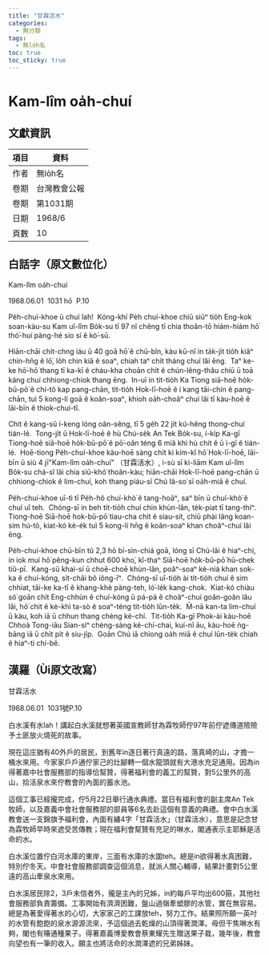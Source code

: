 ```yaml
---
title: "甘霖活水"
categories:
  - 無分類
tags:
  - 無lo̍h名
toc: true
toc_sticky: true
---
```


# Kam-lîm oa̍h-chuí

## 文獻資訊

| 項目 | 資料 |
|---|---|
| 作者 | 無lo̍h名 |
| 卷期 | 台灣教會公報 |
| 卷期 | 第1031期 |
| 日期 | 1968/6 |
| 頁數 | 10 |

## 白話字（原文數位化）

Kam-lîm oa̍h-chuí

1968.06.01  1031 hō  P.10

Pe̍h-chuí-khoe ū chuí lah!  Kóng-khí Pe̍h chuí-khoe chiū siūⁿ tio̍h Eng-kok soan-kàu-su Kam uî-lîm Bo̍k-su tī 97 nî chêng tī chia thoân-tō hiám-hiám hō͘ thó͘-huí pàng-hé sio sí ê kò͘-sū.

Hiān-chāi chit-chng iáu ū 40 goā hō͘ ê chū-bîn, kàu kū-nî in ta̍k-ji̍t tio̍h kiâⁿ chin-hn̄g ê lō͘, lo̍h chin kiā ê soaⁿ, chiah taⁿ chi̍t tháng chuí lâi ēng.  Taⁿ ke-ke hō͘-hō͘ thang tī ka-kī ê chàu-kha choān chi̍t ê chún-lêng-thâu chiū ū toā káng chuí chhiong-chiok thang ēng.  In-uī in tit-tio̍h Ka Tiong siā-hoē ho̍k-bū-pō͘ ê chí-tō kap pang-chān, tit-tio̍h Hok-lī-hoē ê í kang tāi-chín ê pang-chān, tuì 5 kong-lí goā ê koân-soaⁿ, khioh oa̍h-choâⁿ chuí lâi tī kàu-hoē ê lāi-bīn ê thiok-chuí-tî.

Chit ê kang-sū í-keng lóng oân-sêng, tī 5 ge̍h 22 ji̍t kú-hêng thong-chuí tián-lé.  Tong-ji̍t ū Hok-lī-hoē ê hù Chú-se̍k An Tek Bo̍k-su, í-ki̍p Ka-gī Tiong-hoē siā-hoē ho̍k-bū-pō͘ ê pō͘-oân téng 6 miâ khì hù chit ê ū ì-gī ê tián-lé.  Hoē-tiong Pe̍h-chuí-khoe kàu-hoē sàng chi̍t ki kím-kî hō͘ Hok-lī-hoē, lāi-bīn ū siù 4 jī"Kam-lîm oa̍h-chuí" （甘霖活水）, ì-sù sī kì-liām Kam uî-lîm Bo̍k-su chá-sî lâi chia siū-khó͘ thoân-kàu; hiān-chāi Hok-lī-hoē pang-chān ū chhiong-chiok ê lim-chuí, koh thang piáu-sī Chú Iâ-so͘ sī oa̍h-miā ê chuí.

Pe̍h-chuí-khoe uī-tì tī Pe̍h-hô chuí-khò͘ ê tang-hoāⁿ, saⁿ bīn ū chuí-khò͘ ê chuí uî teh.  Chóng-sī in beh tit-tio̍h chuí chin khùn-lân, te̍k-piat tī tang-thiⁿ.  Tiong-hoē Siā-hoē hok-bū-pō͘ tiau-cha chit ê siau-sit, chiū phài lâng koan-sim hú-tō, kiat-kó kè-e̍k tuì 5 kong-lí hn̄g ê koân-soaⁿ khan choâⁿ-chuí lâi ēng.

Pe̍h-chuí-khoe chū-bīn tû 2,3 hō bī-sìn-chiá goā, lóng sī Chú-lāi ê hiaⁿ-chí, in iok muí hō͘ pêng-kun chhut 600 kho͘, kî-thaⁿ Siā-hoē ho̍k-bū-pō͘ hū-chek tiû-pī.  Kang-sū khai-sí ū choē-choē khùn-lân, poâⁿ-soaⁿ kè-niá khan sok-ka ê chuí-kóng, si̍t-chāi bô iông-īⁿ.  Chóng-sī uī-tio̍h ài tit-tio̍h chuí ê sim chhiat, tāi-ke ka-tī ê khang-khè pàng-teh, ló͘-le̍k kang-chok.  Kiat-kó chiàu só͘ goān chi̍t Eng-chhùn ê chuí-kóng ū pá-pá ê choâⁿ-chuí goân-goân lâu lâi, hō͘ chit ê kè-khì ta-sò ê soaⁿ-téng tit-tio̍h lūn-te̍k.  M̄-nā kan-ta lim-chuí ū kàu, koh iā ū chhun thang chèng ké-chí.  Tit-tio̍h Ka-gī Phok-ài kàu-hoē Chhoà Tong-iāu Sian-siⁿ chèng-sàng ké-chí-chai, kuí-nî āu, kàu-hoē ǹg-bāng iā ū chi̍t pit ê siu-ji̍p.  Goān Chú iā chiong oa̍h miā ê chuí lūn-te̍k chiah ê hiaⁿ-ti chí-bē.

## 漢羅（Ùi原文改寫）

甘霖活水

1968.06.01  1031號P.10

白水溪有水lah！講起白水溪就想著英國宣教師甘為霖牧師佇97年前佇遮傳道險險予土匪放火燒死的故事。

現在這庄猶有40外戶的居民，到舊年in逐日著行真遠的路，落真崎的山，才擔一桶水來用。今家家戶戶通佇家己的灶腳轉一個水龍頭就有大港水充足通用。因為in得著嘉中社會服務部的指導佮幫贊，得著福利會的義工的幫贊，對5公里外的高山，拾活泉水來佇教會的內面的蓄水池。

這個工事已經攏完成，佇5月22日舉行通水典禮。當日有福利會的副主席An Tek牧師，以及嘉義中會社會服務部的部員等6名去赴這個有意義的典禮。會中白水溪教會送一支錦旗予福利會，內面有繡4字「甘霖活水」（甘霖活水），意思是記念甘為霖牧師早時來遮受苦傳教；現在福利會幫贊有充足的啉水，閣通表示主耶穌是活命的水。

白水溪位置佇白河水庫的東岸，三面有水庫的水圍teh。總是in欲得著水真困難，特別佇冬天。中會社會服務部調查這個消息，就派人關心輔導，結果計畫對5公里遠的高山牽泉水來用。

白水溪居民除2，3戶未信者外，攏是主內的兄姊，in約每戶平均出600箍，其他社會服務部負責籌備。工事開始有濟濟困難，盤山過嶺牽塑膠的水管，實在無容易。總是為著愛得著水的心切，大家家己的工課放teh，努力工作。結果照所願一英吋的水管有飽飽的泉水源源流來，予這個過去乾燥的山頂得著潤澤。毋但干焦啉水有夠，閣也有賰通種果子。得著嘉義博愛教會蔡東耀先生贈送果子栽，幾年後，教會向望也有一筆的收入。願主也將活命的水潤澤遮的兄弟姊妹。
